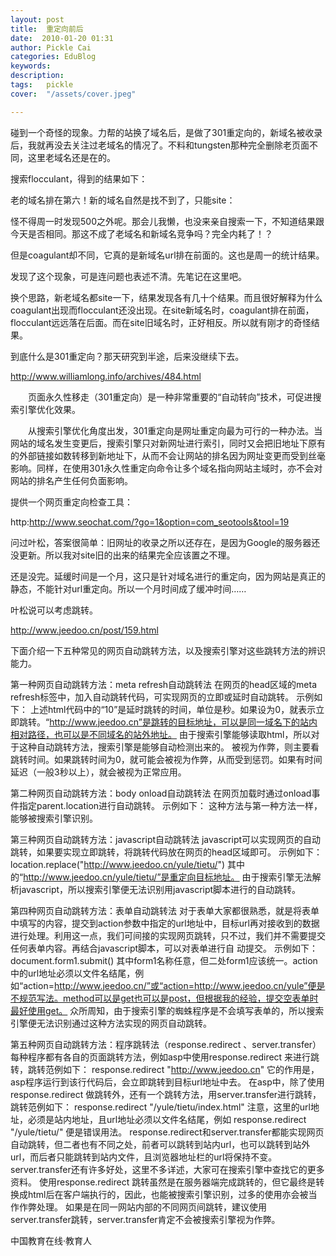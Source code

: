```yaml
---
layout: post  
title:  重定向前后  
date:  2010-01-20 01:31  
author: Pickle Cai  
categories: EduBlog  
keywords: 
description:   
tags:	pickle   
cover:  "/assets/cover.jpeg"  

---  
```

    
碰到一个奇怪的现象。力帮的站换了域名后，是做了301重定向的，新域名被收录后，我就再没去关注过老域名的情况了。不料和tungsten那种完全删除老页面不同，这里老域名还是在的。



搜索flocculant，得到的结果如下：







老的域名排在第六！新的域名自然是找不到了，只能site：







怪不得周一时发现500之外呢。那会儿我懒，也没来亲自搜索一下，不知道结果跟今天是否相同。那这不成了老域名和新域名竞争吗？完全内耗了！？



但是coagulant却不同，它真的是新域名url排在前面的。这也是周一的统计结果。



发现了这个现象，可是连问题也表述不清。先笔记在这里吧。



 



换个思路，新老域名都site一下，结果发现各有几十个结果。而且很好解释为什么coagulant出现而flocculant还没出现。在site新域名时，coagulant排在前面，flocculant远远落在后面。而在site旧域名时，正好相反。所以就有刚才的奇怪结果。



到底什么是301重定向？那天研究到半途，后来没继续下去。



 



http://www.williamlong.info/archives/484.html



　　页面永久性移走（301重定向）是一种非常重要的“自动转向”技术，可促进搜索引擎优化效果。



　　从搜索引擎优化角度出发，301重定向是网址重定向最为可行的一种办法。当网站的域名发生变更后，搜索引擎只对新网址进行索引，同时又会把旧地址下原有的外部链接如数转移到新地址下，从而不会让网站的排名因为网址变更而受到丝毫影响。同样，在使用301永久性重定向命令让多个域名指向网站主域时，亦不会对网站的排名产生任何负面影响。



 



提供一个网页重定向检查工具：



http:http://www.seochat.com/?go=1&option=com_seotools&tool=19



 



问过叶松，答案很简单：旧网址的收录之所以还存在，是因为Google的服务器还没更新。所以我对site旧的出来的结果完全应该置之不理。



 



还是没完。延缓时间是一个月，这只是针对域名进行的重定向，因为网站是真正的静态，不能针对url重定向。所以一个月时间成了缓冲时间……



叶松说可以考虑跳转。



http://www.jeedoo.cn/post/159.html

下面介绍一下五种常见的网页自动跳转方法，以及搜索引擎对这些跳转方法的辨识能力。

第一种网页自动跳转方法：meta refresh自动跳转法 在网页的head区域的meta refresh标签中，加入自动跳转代码，可实现网页的立即或延时自动跳转。 示例如下：  上述html代码中的“10”是延时跳转的时间，单位是秒。如果设为0，就表示立即跳转。“http://www.jeedoo.cn”是跳转的目标地址，可以是同一域名下的站内相对路径，也可以是不同域名的站外地址。 由于搜索引擎能够读取html，所以对于这种自动跳转方法，搜索引擎是能够自动检测出来的。 被视为作弊，则主要看跳转时间。如果跳转时间为0，就可能会被视为作弊，从而受到惩罚。如果有时间延迟（一般3秒以上），就会被视为正常应用。

第二种网页自动跳转方法：body onload自动跳转法 在网页加载时通过onload事件指定parent.location进行自动跳转。 示例如下：  这种方法与第一种方法一样，能够被搜索引擎识别。

第三种网页自动跳转方法：javascript自动跳转法 javascript可以实现网页的自动跳转，如果要实现立即跳转，将跳转代码放在网页的head区域即可。 示例如下：  location.replace("http://www.jeedoo.cn/yule/tietu/")  其中的“http://www.jeedoo.cn/yule/tietu/”是重定向目标地址。 由于搜索引擎无法解析javascript，所以搜索引擎便无法识别用javascript脚本进行的自动跳转。

第四种网页自动跳转方法：表单自动跳转法 对于表单大家都很熟悉，就是将表单中填写的内容，提交到action参数中指定的url地址中，目标url再对接收到的数据进行处理。利用这一点，我们可间接的实现网页跳转，只不过，我们并不需要提交任何表单内容。再结合javascript脚本，可以对表单进行自 动提交。 示例如下：    document.form1.submit()  其中form1名称任意，但二处form1应该统一。action中的url地址必须以文件名结尾，例如“action=http://www.jeedoo.cn/”或“action=http://www.jeedoo.cn/yule”便是不规范写法。method可以是get也可以是post，但根据我的经验，提交空表单时最好使用get。 众所周知，由于搜索引擎的蜘蛛程序是不会填写表单的，所以搜索引擎便无法识别通过这种方法实现的网页自动跳转。

第五种网页自动跳转方法：程序跳转法（response.redirect 、server.transfer） 每种程序都有各自的页面跳转方法，例如asp中使用response.redirect 来进行跳转，跳转范例如下： response.redirect "http://www.jeedoo.cn" 它的作用是，asp程序运行到该行代码后，会立即跳转到目标url地址中去。 在asp中，除了使用response.redirect 做跳转外，还有一个跳转方法，用server.transfer进行跳转，跳转范例如下： response.redirect "/yule/tietu/index.html" 注意，这里的url地址，必须是站内地址，且url地址必须以文件名结尾，例如 response.redirect "/yule/tietu/" 便是错误用法。 response.redirect和server.transfer都能实现网页自动跳转，但二者也有不同之处，前者可以跳转到站内url，也可以跳转到站外url，而后者只能跳转到站内文件，且浏览器地址栏的url将保持不变。server.transfer还有许多好处，这里不多详述，大家可在搜索引擎中查找它的更多资料。 使用response.redirect 跳转虽然是在服务器端完成跳转的，但它最终是转换成html后在客户端执行的，因此，也能被搜索引擎识别，过多的使用亦会被当作作弊处理。 如果是在同一网站内部的不同网页间跳转，建议使用server.transfer跳转，server.transfer肯定不会被搜索引擎视为作弊。



		    
 中国教育在线·教育人

